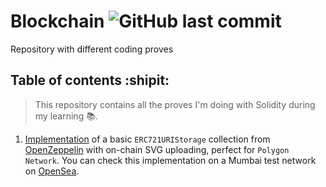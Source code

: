 # Blockchain ![GitHub last commit](https://img.shields.io/github/last-commit/SrVladyslav/Blockchain)
Repository with different coding proves

## Table of contents :shipit:
> This repository contains all the proves I'm doing with Solidity during my learning :books:. 
1. [Implementation](https://github.com/SrVladyslav/Blockchain/tree/main/1_basic_ERC721_collection_onChain) of a basic `ERC721URIStorage` collection from [OpenZeppelin](https://github.com/OpenZeppelin/openzeppelin-contracts/blob/master/contracts/token/ERC721/extensions/ERC721URIStorage.sol) with on-chain SVG uploading, perfect for `Polygon Network`. You can check this implementation on a Mumbai test network on [OpenSea](https://testnets.opensea.io/collection/basicsvgc-v2).
